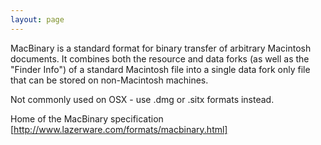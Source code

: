 ```yaml
---
layout: page
---
```


MacBinary is a standard format for binary transfer of arbitrary Macintosh documents. It combines both the resource and data forks (as well as the "Finder Info") of a standard Macintosh file into a single data fork only file that can be stored on non-Macintosh machines.

Not commonly used on OSX - use     .dmg or     .sitx formats instead.

Home of the MacBinary specification [http://www.lazerware.com/formats/macbinary.html]

